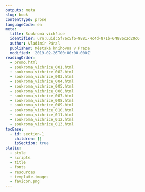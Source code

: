 ```yaml
---
outputs: meta
slug: book
contentType: prose
languageCode: en
meta:
  title: Soukromá vichřice
  identifier: urn:uuid:5f76c5f6-9881-4c4d-871b-64886c2d20c6
  author: Vladimír Páral
  publisher: Městská knihovna v Praze
  modified: '2019-02-26T00:00:00.000Z'
readingOrder:
  - promo.html
  - soukroma_vichrice_001.html
  - soukroma_vichrice_002.html
  - soukroma_vichrice_003.html
  - soukroma_vichrice_004.html
  - soukroma_vichrice_005.html
  - soukroma_vichrice_006.html
  - soukroma_vichrice_007.html
  - soukroma_vichrice_008.html
  - soukroma_vichrice_009.html
  - soukroma_vichrice_010.html
  - soukroma_vichrice_011.html
  - soukroma_vichrice_012.html
  - soukroma_vichrice_013.html
tocBase:
  - id: section-1
    children: []
    isSection: true
static:
  - style
  - scripts
  - title
  - fonts
  - resources
  - template-images
  - favicon.png
---
```

